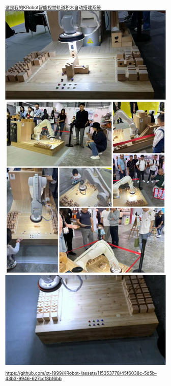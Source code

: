 这是我的KRobot智能视觉轨道积木自动搭建系统
![img.png](img.png)
![img_1.png](img_1.png)
![img_2.png](img_2.png)



https://github.com/xt-1999/KRobot-/assets/115353778/45f6038c-5d5b-43b3-9946-627ccf8b16bb

